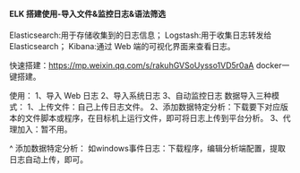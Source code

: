 #### ELK 搭建使用-导入文件&监控日志&语法筛选
Elasticsearch:用于存储收集到的日志信息；
Logstash:用于收集日志转发给 Elasticsearch；
Kibana:通过 Web 端的可视化界面来查看日志。

快速搭建：https://mp.weixin.qq.com/s/rakuhGVSoUysso1VD5r0aA
docker一键搭建。

使用：
1、导入 Web 日志
2、导入系统日志
3、自动监控日志
数据导入三种模式：
1、上传文件：自己上传日志文件。
2、添加数据特定分析：下载要下对应版本的文件脚本或程序，在目标机上运行文件，即可将日志上传到平台分析。
3、代理加入：暂不用。

^
添加数据特定分析：
如windows事件日志：下载程序，编辑分析端配置，提取日志自动上传，即可。


